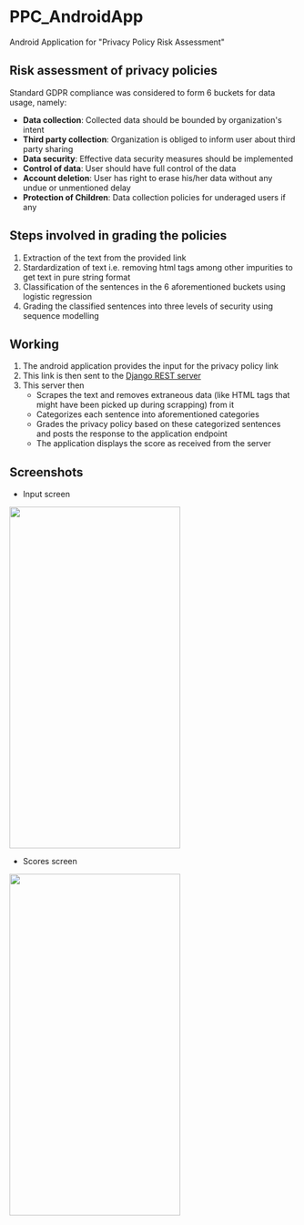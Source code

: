 # PPC_AndroidApp

Android Application for "Privacy Policy Risk Assessment"

## Risk assessment of privacy policies

Standard GDPR compliance was considered to form 6 buckets for data usage, namely:
 - **Data collection**: Collected data should be bounded by organization's intent
 - **Third party collection**: Organization is obliged to inform user about third party sharing
 - **Data security**: Effective data security measures should be implemented
 - **Control of data**: User should have full control of the data
 - **Account deletion**: User has right to erase his/her data without any undue or unmentioned delay
 - **Protection of Children**: Data collection policies for underaged users if any
 
 ## Steps involved in grading the policies
 
 1. Extraction of the text from the provided link
 2. Stardardization of text i.e. removing html tags among other impurities to get text in pure string format
 3. Classification of the sentences in the 6 aforementioned buckets using logistic regression
 4. Grading the classified sentences into three levels of security using sequence modelling
 
 ## Working
 
 1. The android application provides the input for the privacy policy link
 2. This link is then sent to the [Django REST server](https://github.com/SiddharthChabukswar/ppc-rest-server)
 3. This server then
    * Scrapes the text and removes extraneous data (like HTML tags that might have been picked up during scrapping) from it
    * Categorizes each sentence into aforementioned categories
    * Grades the privacy policy based on these categorized sentences and posts the response to the application endpoint
    * The application displays the score as received from the server

## Screenshots

- Input screen

<img src="https://user-images.githubusercontent.com/31160043/193448890-3cd431df-3912-4ea2-a5aa-971fbeed0840.jpg" width="300" height="600">

- Scores screen

<img src="https://user-images.githubusercontent.com/31160043/193449025-fdfeb32f-0dd4-45b1-9695-feed93561a0c.jpg" width="300" height="600">
